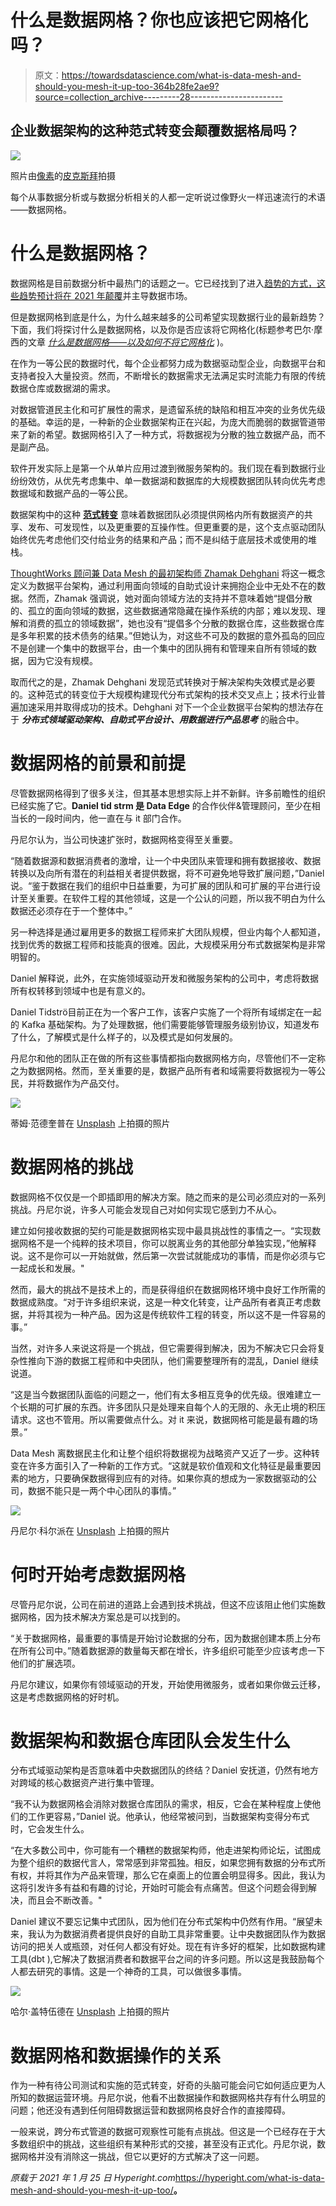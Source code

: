 # 什么是数据网格？你也应该把它网格化吗？

> 原文：<https://towardsdatascience.com/what-is-data-mesh-and-should-you-mesh-it-up-too-364b28fe2ae9?source=collection_archive---------28----------------------->

## 企业数据架构的这种范式转变会颠覆数据格局吗？

![](img/8342591033e42531cfc93afad289fe62.png)

照片由[像素](https://www.pexels.com/photo/low-angle-photograph-of-black-metal-tower-satellite-during-daytime-159279/?utm_content=attributionCopyText&utm_medium=referral&utm_source=pexels)的[皮克斯拜](https://www.pexels.com/@pixabay?utm_content=attributionCopyText&utm_medium=referral&utm_source=pexels)拍摄

每个从事数据分析或与数据分析相关的人都一定听说过像野火一样迅速流行的术语——数据网格。

# 什么是数据网格？

数据网格是目前数据分析中最热门的话题之一。它已经找到了进入[趋势的方式，这些趋势预计将在 2021 年颠覆](https://hyperight.com/data-and-analytics-trends-that-will-loom-large-in-2021-and-beyond/)并主导数据市场。

但是数据网格到底是什么，为什么越来越多的公司希望实现数据行业的最新趋势？下面，我们将探讨什么是数据网格，以及你是否应该将它网格化(标题参考巴尔·摩西的文章 [*什么是数据网格——以及如何不将它网格化*](/what-is-a-data-mesh-and-how-not-to-mesh-it-up-210710bb41e0) )。

在作为一等公民的数据时代，每个企业都努力成为数据驱动型企业，向数据平台和支持者投入大量投资。然而，不断增长的数据需求无法满足实时流能力有限的传统数据仓库或数据湖的需求。

对数据管道民主化和可扩展性的需求，是遗留系统的缺陷和相互冲突的业务优先级的基础。幸运的是，一种新的企业数据架构正在兴起，为庞大而脆弱的数据管道带来了新的希望。数据网格引入了一种方式，将数据视为分散的独立数据产品，而不是副产品。

软件开发实际上是第一个从单片应用过渡到微服务架构的。我们现在看到数据行业纷纷效仿，从优先考虑集中、单一数据湖和数据库的大规模数据团队转向优先考虑数据域和数据产品的一等公民。

数据架构中的这种 [**范式转变**](https://www.linkedin.com/pulse/rise-data-mesh-fru-n-/?articleId=6691342414927544320) 意味着数据团队必须提供网格内所有数据资产的共享、发布、可发现性，以及更重要的互操作性。但更重要的是，这个支点驱动团队始终优先考虑他们交付给业务的结果和产品；而不是纠结于底层技术或使用的堆栈。

[ThoughtWorks 顾问兼 Data Mesh 的最初架构师 Zhamak Dehghani](https://martinfowler.com/articles/data-monolith-to-mesh.html) 将这一概念定义为数据平台架构，通过利用面向领域的自助式设计来拥抱企业中无处不在的数据。然而，Zhamak 强调说，她对面向领域方法的支持并不意味着她“提倡分散的、孤立的面向领域的数据，这些数据通常隐藏在操作系统的内部；难以发现、理解和消费的孤立的领域数据”，她也没有“提倡多个分散的数据仓库，这些数据仓库是多年积累的技术债务的结果。”但她认为，对这些不可及的数据的意外孤岛的回应不是创建一个集中的数据平台，由一个集中的团队拥有和管理来自所有领域的数据，因为它没有规模。

取而代之的是，Zhamak Dehghani 发现范式转换对于解决架构失效模式是必要的。这种范式的转变位于大规模构建现代分布式架构的技术交叉点上；技术行业普遍加速采用并取得成功的技术。Dehghani 对下一个企业数据平台架构的想法存在于 ***分布式领域驱动架构、自助式平台设计、用数据进行产品思考*** 的融合中。

# 数据网格的前景和前提

尽管数据网格得到了很多关注，但其基本思想实际上并不新鲜。许多前瞻性的组织已经实施了它。**Daniel tid strm 是 Data Edge** 的合作伙伴&管理顾问，至少在相当长的一段时间内，他一直在与 it 部门合作。

丹尼尔认为，当公司快速扩张时，数据网格变得至关重要。

“随着数据源和数据消费者的激增，让一个中央团队来管理和拥有数据接收、数据转换以及向所有潜在的利益相关者提供数据，将不可避免地导致扩展问题，”Daniel 说。“鉴于数据在我们的组织中日益重要，为可扩展的团队和可扩展的平台进行设计至关重要。在软件工程的其他领域，这是一个公认的问题，所以我不明白为什么数据还必须存在于一个整体中。”

另一种选择是通过雇用更多的数据工程师来扩大团队规模，但业内每个人都知道，找到优秀的数据工程师和技能真的很难。因此，大规模采用分布式数据架构是非常明智的。

Daniel 解释说，此外，在实施领域驱动开发和微服务架构的公司中，考虑将数据所有权转移到领域中也是有意义的。

Daniel Tidströ目前正在为一个客户工作，该客户实施了一个将所有域绑定在一起的 Kafka 基础架构。为了处理数据，他们需要能够管理服务级别协议，知道发布了什么，了解模式是什么样子的，以及模式是如何发展的。

丹尼尔和他的团队正在做的所有这些事情都指向数据网格方向，尽管他们不一定称之为数据网格。然而，至关重要的是，数据产品所有者和域需要将数据视为一等公民，并将数据作为产品交付。

![](img/e8055a4ccfdc1f01585a4f7506f62a15.png)

蒂姆·范德奎普在 [Unsplash](https://unsplash.com/collections/9377322/techpeople?utm_source=unsplash&utm_medium=referral&utm_content=creditCopyText) 上拍摄的照片

# 数据网格的挑战

数据网格不仅仅是一个即插即用的解决方案。随之而来的是公司必须应对的一系列挑战。丹尼尔说，许多人可能会发现自己对如何实现它感到力不从心。

建立如何接收数据的契约可能是数据网格实现中最具挑战性的事情之一。“实现数据网格不是一个纯粹的技术项目，你可以脱离业务的其他部分单独实现，”他解释说。这不是你可以一开始就做，然后第一次尝试就能成功的事情，而是你必须与它一起成长和发展。"

然而，最大的挑战不是技术上的，而是获得组织在数据网格环境中良好工作所需的数据成熟度。“对于许多组织来说，这是一种文化转变，让产品所有者真正考虑数据，并将其视为一种产品。因为这是传统软件工程的转变，所以这不是一件容易的事。”

当然，对许多人来说这将是一个挑战，但它需要得到解决，因为不解决它只会将复杂性推向下游的数据工程师和中央团队，他们需要整理所有的混乱，Daniel 继续说道。

“这是当今数据团队面临的问题之一，他们有太多相互竞争的优先级。很难建立一个长期的可扩展的东西。许多团队只是处理来自每个人的无限的、永无止境的积压请求。这也不管用。所以需要做点什么。对 it 来说，数据网格可能是最有趣的场景。”

Data Mesh 离数据民主化和让整个组织将数据视为战略资产又近了一步。这种转变在许多方面引入了一种新的工作方式。“这就是软价值观和文化特征是最重要因素的地方，只要确保数据得到应有的对待。如果你真的想成为一家数据驱动的公司，数据不能只是一两个中心团队的事情。”

![](img/baa6522159583765ba0bc59a3ecb7b55.png)

丹尼尔·科尔派在 [Unsplash](https://unsplash.com/s/photos/product-development?utm_source=unsplash&utm_medium=referral&utm_content=creditCopyText) 上拍摄的照片

# 何时开始考虑数据网格

尽管丹尼尔说，公司在前进的道路上会遇到技术挑战，但这不应该阻止他们实施数据网格，因为技术解决方案总是可以找到的。

“关于数据网格，最重要的事情是开始讨论数据的分布，因为数据创建本质上分布在所有公司中。”随着数据源的数量每天都在增长，许多组织可能至少应该考虑一下他们的扩展选项。

丹尼尔建议，如果你有领域驱动的开发，开始使用微服务，或者如果你做云迁移，这是考虑数据网格的好时机。

# 数据架构和数据仓库团队会发生什么

分布式域驱动架构是否意味着中央数据团队的终结？Daniel 安抚道，仍然有地方对跨域的核心数据资产进行集中管理。

“我不认为数据网格会消除对数据仓库团队的需求，相反，它会在某种程度上使他们的工作更容易，”Daniel 说。他承认，他经常被问到，当数据架构变得分布式时，它会发生什么。

“在大多数公司中，你可能有一个糟糕的数据架构师，他走进架构师论坛，试图成为整个组织的数据代言人，常常感到非常孤独。相反，如果您拥有数据的分布式所有权，并将其作为产品来管理，那么它在桌面上的位置会明显得多。因此，我认为这将引发许多有益和有趣的讨论，开始时可能会有点痛苦。但这个问题会得到解决，而且会不断改善。"

Daniel 建议不要忘记集中式团队，因为他们在分布式架构中仍然有作用。“展望未来，我认为为数据消费者提供良好的自助工具非常重要。让中央数据团队作为数据访问的把关人或瓶颈，对任何人都没有好处。现在有许多好的框架，比如数据构建工具(dbt ),它解决了数据消费者和数据平台之间的许多问题。所以这是我鼓励每个人都去研究的事情。这是一个神奇的工具，可以做很多事情。

![](img/df09244de1c548d9cfb95280751d0282.png)

哈尔·盖特伍德在 [Unsplash](https://unsplash.com/collections/9560363/web?utm_source=unsplash&utm_medium=referral&utm_content=creditCopyText) 上拍摄的照片

# 数据网格和数据操作的关系

作为一种有待公司测试和实施的范式转变，好奇的头脑可能会问它如何适应更为人所知的数据运营环境。丹尼尔说，他看不出数据操作和数据网格共存有什么明显的问题；他还没有遇到任何阻碍数据运营和数据网格良好合作的直接障碍。

一般来说，跨分布式管道的数据可观察性可能有点挑战。但这是一个已经存在于大多数组织中的挑战，这些组织有某种形式的交接，甚至没有正式化。丹尼尔说，数据网格并没有消除这一挑战，但它以更好的方式解决了这一问题。

*原载于 2021 年 1 月 25 日 Hyperight.com*<https://hyperight.com/what-is-data-mesh-and-should-you-mesh-it-up-too/>**。**